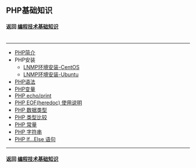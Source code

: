 ## PHP基础知识
#### 返回 [编程技术基础知识](../编程技术基础知识.md) <br><br>

***

- [PHP简介](./基础知识/PHP简介.md)
- PHP安装
  - [LNMP环境安装-CentOS](./LNMP环境安装笔记-CentOS.md)
  - [LNMP环境安装-Ubuntu](./LNMP环境安装笔记-Ubuntu.md)
- [PHP语法](./基础知识/PHP语法.md)
- [PHP变量](./基础知识/PHP变量.md)
- [PHP echo/print](./基础知识/PHP的echo和print语句.md)
- [PHP EOF(heredoc) 使用说明](./基础知识/PHP的EOF(heredoc)使用说明.md)
- [PHP 数据类型](./基础知识/PHP数据类型.md)
- [PHP 类型比较](./基础知识/PHP类型比较.md)
- [PHP 常量](./基础知识/PHP常量.md)
- [PHP 字符串](./基础知识/PHP字符串.md)
- [PHP If...Else 语句](./基础知识/PHP的If...Else语句.md)


***

#### 返回 [编程技术基础知识](../编程技术基础知识.md)